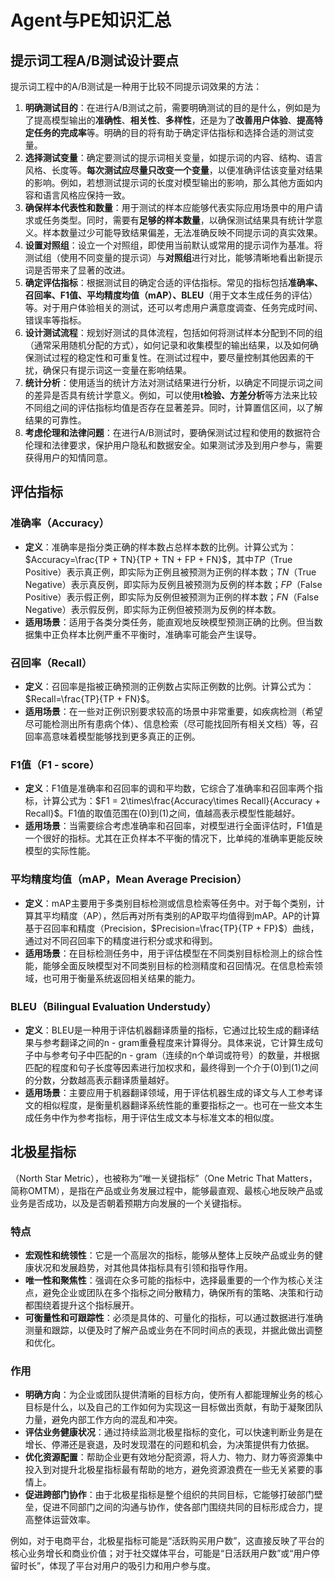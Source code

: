 # Agent与PE知识汇总

## 提示词工程A/B测试设计要点

提示词工程中的A/B测试是一种用于比较不同提示词效果的方法：
1. **明确测试目的**：在进行A/B测试之前，需要明确测试的目的是什么，例如是为了提高模型输出的**准确性**、**相关性**、**多样性**，还是为了**改善用户体验**、**提高特定任务的完成率**等。明确的目的将有助于确定评估指标和选择合适的测试变量。
2. **选择测试变量**：确定要测试的提示词相关变量，如提示词的内容、结构、语言风格、长度等。**每次测试应尽量只改变一个变量**，以便准确评估该变量对结果的影响。例如，若想测试提示词的长度对模型输出的影响，那么其他方面如内容和语言风格应保持一致。
3. **确保样本代表性和数量**：用于测试的样本应能够代表实际应用场景中的用户请求或任务类型。同时，需要有**足够的样本数量**，以确保测试结果具有统计学意义。样本数量过少可能导致结果偏差，无法准确反映不同提示词的真实效果。
4. **设置对照组**：设立一个对照组，即使用当前默认或常用的提示词作为基准。将测试组（使用不同变量的提示词）与**对照组**进行对比，能够清晰地看出新提示词是否带来了显著的改进。
5. **确定评估指标**：根据测试目的确定合适的评估指标。常见的指标包括**准确率、召回率、F1值、平均精度均值（mAP）、BLEU**（用于文本生成任务的评估）等。对于用户体验相关的测试，还可以考虑用户满意度调查、任务完成时间、错误率等指标。
6. **设计测试流程**：规划好测试的具体流程，包括如何将测试样本分配到不同的组（通常采用随机分配的方式），如何记录和收集模型的输出结果，以及如何确保测试过程的稳定性和可重复性。在测试过程中，要尽量控制其他因素的干扰，确保只有提示词这一变量在影响结果。
7. **统计分析**：使用适当的统计方法对测试结果进行分析，以确定不同提示词之间的差异是否具有统计学意义。例如，可以使用**t检验、方差分析**等方法来比较不同组之间的评估指标均值是否存在显著差异。同时，计算置信区间，以了解结果的可靠性。
8. **考虑伦理和法律问题**：在进行A/B测试时，要确保测试过程和使用的数据符合伦理和法律要求，保护用户隐私和数据安全。如果测试涉及到用户参与，需要获得用户的知情同意。

## 评估指标



### 准确率（Accuracy）
- **定义**：准确率是指分类正确的样本数占总样本数的比例。计算公式为：$Accuracy=\frac{TP + TN}{TP + TN + FP + FN}$，其中$TP$（True Positive）表示真正例，即实际为正例且被预测为正例的样本数；$TN$（True Negative）表示真反例，即实际为反例且被预测为反例的样本数；$FP$（False Positive）表示假正例，即实际为反例但被预测为正例的样本数；$FN$（False Negative）表示假反例，即实际为正例但被预测为反例的样本数。
- **适用场景**：适用于各类分类任务，能直观地反映模型预测正确的比例。但当数据集中正负样本比例严重不平衡时，准确率可能会产生误导。

### 召回率（Recall）
- **定义**：召回率是指被正确预测的正例数占实际正例数的比例。计算公式为：$Recall=\frac{TP}{TP + FN}$。
- **适用场景**：在一些对正例识别要求较高的场景中非常重要，如疾病检测（希望尽可能检测出所有患病个体）、信息检索（尽可能找回所有相关文档）等，召回率高意味着模型能够找到更多真正的正例。

### F1值（F1 - score）
- **定义**：F1值是准确率和召回率的调和平均数，它综合了准确率和召回率两个指标，计算公式为：$F1 = 2\times\frac{Accuracy\times Recall}{Accuracy + Recall}$。F1值的取值范围在\(0\)到\(1\)之间，值越高表示模型性能越好。
- **适用场景**：当需要综合考虑准确率和召回率，对模型进行全面评估时，F1值是一个很好的指标。尤其在正负样本不平衡的情况下，比单纯的准确率更能反映模型的实际性能。

### 平均精度均值（mAP，Mean Average Precision）
- **定义**：mAP主要用于多类别目标检测或信息检索等任务中。对于每个类别，计算其平均精度（AP），然后再对所有类别的AP取平均值得到mAP。AP的计算基于召回率和精度（Precision，$Precision=\frac{TP}{TP + FP}$）曲线，通过对不同召回率下的精度进行积分或求和得到。
- **适用场景**：在目标检测任务中，用于评估模型在不同类别目标检测上的综合性能，能够全面反映模型对不同类别目标的检测精度和召回情况。在信息检索领域，也可用于衡量系统返回相关结果的能力。

### BLEU（Bilingual Evaluation Understudy）
- **定义**：BLEU是一种用于评估机器翻译质量的指标，它通过比较生成的翻译结果与参考翻译之间的n -  gram重叠程度来计算得分。具体来说，它计算生成句子中与参考句子中匹配的n -  gram（连续的n个单词或符号）的数量，并根据匹配的程度和句子长度等因素进行加权求和，最终得到一个介于\(0\)到\(1\)之间的分数，分数越高表示翻译质量越好。
- **适用场景**：主要应用于机器翻译领域，用于评估机器生成的译文与人工参考译文的相似程度，是衡量机器翻译系统性能的重要指标之一。也可在一些文本生成任务中作为参考指标，用于评估生成文本与标准文本的相似度。

## 北极星指标
（North Star Metric），也被称为“唯一关键指标”（One Metric That Matters，简称OMTM），是指在产品或业务发展过程中，能够最直观、最核心地反映产品或业务是否成功，以及是否朝着预期方向发展的一个关键指标。

### 特点
- **宏观性和统领性**：它是一个高层次的指标，能够从整体上反映产品或业务的健康状况和发展趋势，对其他具体指标具有引领和指导作用。
- **唯一性和聚焦性**：强调在众多可能的指标中，选择最重要的一个作为核心关注点，避免企业或团队在多个指标之间分散精力，确保所有的策略、决策和行动都围绕着提升这个指标展开。
- **可衡量性和可跟踪性**：必须是具体的、可量化的指标，可以通过数据进行准确测量和跟踪，以便及时了解产品或业务在不同时间点的表现，并据此做出调整和优化。

### 作用
- **明确方向**：为企业或团队提供清晰的目标方向，使所有人都能理解业务的核心目标是什么，以及自己的工作如何为实现这一目标做出贡献，有助于凝聚团队力量，避免内部工作方向的混乱和冲突。
- **评估业务健康状况**：通过持续监测北极星指标的变化，可以快速判断业务是在增长、停滞还是衰退，及时发现潜在的问题和机会，为决策提供有力依据。
- **优化资源配置**：帮助企业更有效地分配资源，将人力、物力、财力等资源集中投入到对提升北极星指标最有帮助的地方，避免资源浪费在一些无关紧要的事情上。
- **促进跨部门协作**：由于北极星指标是整个组织的共同目标，它能够打破部门壁垒，促进不同部门之间的沟通与协作，使各部门围绕共同的目标形成合力，提高整体运营效率。

例如，对于电商平台，北极星指标可能是“活跃购买用户数”，这直接反映了平台的核心业务增长和商业价值；对于社交媒体平台，可能是“日活跃用户数”或“用户停留时长”，体现了平台对用户的吸引力和用户参与度。